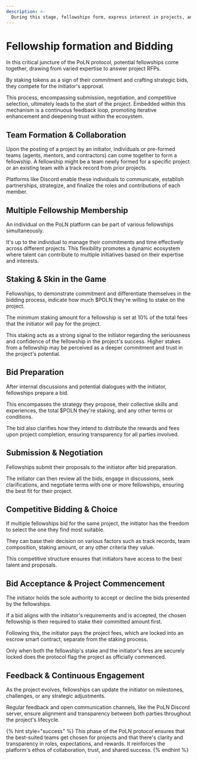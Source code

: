 ```yaml
---
description: >-
  During this stage, fellowships form, express interest in projects, and competitively bid. The dynamic ensures the best teams are chosen, fostering quality and competitive prices within the PoLN ecosystem.
---
```


# Fellowship formation and Bidding

In this critical juncture of the PoLN protocol, potential fellowships come together, drawing from varied expertise to answer project RFPs. 

By staking tokens as a sign of their commitment and crafting strategic bids, they compete for the initiator's approval. 

This process, encompassing submission, negotiation, and competitive selection, ultimately leads to the start of the project. Embedded within this mechanism is a continuous feedback loop, promoting iterative enhancement and deepening trust within the ecosystem.

## Team Formation & Collaboration

Upon the posting of a project by an initiator, individuals or pre-formed teams (agents, mentors, and contractors) can come together to form a fellowship. A fellowship might be a team newly formed for a specific project or an existing team with a track record from prior projects.

Platforms like Discord enable these individuals to communicate, establish partnerships, strategize, and finalize the roles and contributions of each member.

## Multiple Fellowship Membership

An individual on the PoLN platform can be part of various fellowships simultaneously.

It's up to the individual to manage their commitments and time effectively across different projects. This flexibility promotes a dynamic ecosystem where talent can contribute to multiple initiatives based on their expertise and interests.

## Staking & Skin in the Game

Fellowships, to demonstrate commitment and differentiate themselves in the bidding process, indicate how much $POLN they're willing to stake on the project.

The minimum staking amount for a fellowship is set at 10% of the total fees that the initiator will pay for the project.

This staking acts as a strong signal to the initiator regarding the seriousness and confidence of the fellowship in the project's success. Higher stakes from a fellowship may be perceived as a deeper commitment and trust in the project's potential.

## Bid Preparation

After internal discussions and potential dialogues with the initiator, fellowships prepare a bid.

This encompasses the strategy they propose, their collective skills and experiences, the total $POLN they're staking, and any other terms or conditions.

The bid also clarifies how they intend to distribute the rewards and fees upon project completion, ensuring transparency for all parties involved.

## Submission & Negotiation

Fellowships submit their proposals to the initiator after bid preparation.

The initiator can then review all the bids, engage in discussions, seek clarifications, and negotiate terms with one or more fellowships, ensuring the best fit for their project.

## Competitive Bidding & Choice

If multiple fellowships bid for the same project, the initiator has the freedom to select the one they find most suitable.

They can base their decision on various factors such as track records, team composition, staking amount, or any other criteria they value.

This competitive structure ensures that initiators have access to the best talent and proposals.

## Bid Acceptance & Project Commencement

The initiator holds the sole authority to accept or decline the bids presented by the fellowships.

If a bid aligns with the initiator's requirements and is accepted, the chosen fellowship is then required to stake their committed amount first.

Following this, the initiator pays the project fees, which are locked into an escrow smart contract, separate from the staking process.

Only when both the fellowship's stake and the initiator's fees are securely locked does the protocol flag the project as officially commenced.

## Feedback & Continuous Engagement

As the project evolves, fellowships can update the initiator on milestones, challenges, or any strategic adjustments.

Regular feedback and open communication channels, like the PoLN Discord server, ensure alignment and transparency between both parties throughout the project's lifecycle.

{% hint style="success" %}
This phase of the PoLN protocol ensures that the best-suited teams get chosen for projects and that there's clarity and transparency in roles, expectations, and rewards. It reinforces the platform's ethos of collaboration, trust, and shared success.
{% endhint %}
